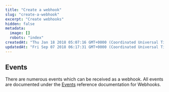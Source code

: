 ```yaml
---
title: "Create a webhook"
slug: "create-a-webhook"
excerpt: "Create webhooks"
hidden: false
metadata: 
  image: []
  robots: "index"
createdAt: "Thu Jan 18 2018 05:07:16 GMT+0000 (Coordinated Universal Time)"
updatedAt: "Fri Sep 07 2018 06:17:31 GMT+0000 (Coordinated Universal Time)"
---
```

## Events

There are numerous events which can be received as a webhook. All events are documented under the [Events](doc:events) reference documentation for Webhooks.
